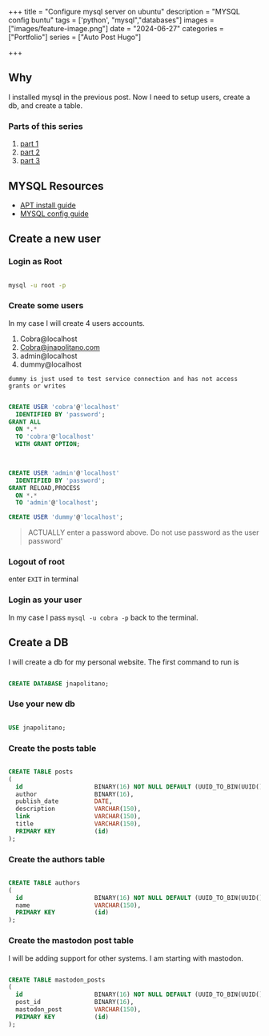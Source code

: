 +++
title =  "Configure mysql server on ubuntu"
description = "MYSQL config buntu"
tags = ['python', "mysql","databases"]
images = ["images/feature-image.png"]
date = "2024-06-27"
categories = ["Portfolio"]
series = ["Auto Post Hugo"]

+++


## Why

I installed mysql in the previous post. Now I need to setup users, create a db, and create a table.  
   

### Parts of this series

1. [part 1](https://jnapolitano.com/en/posts/hugo-social-publisher/)
2. [part 2](https://jnapolitano.com/en/posts/python-rss-reader/)
3. [part 3](https://jnapolitano.com/en/posts/mysql-install-buntu/)



## MYSQL Resources

* [APT install guide](https://dev.mysql.com/doc/mysql-apt-repo-quick-guide/en/)
* [MYSQL config guide](https://dev.mysql.com/doc/mysql-getting-started/en/#mysql-getting-started-installing)


## Create a new user

### Login as Root


```bash 

mysql -u root -p

```

### Create some users

In my case I will create 4 users accounts.  

1. Cobra@localhost
2. Cobra@jnapolitano.com
3. admin@localhost
4. dummy@localhost

```dummy is just used to test service connection and has not access grants or writes```

``` sql

CREATE USER 'cobra'@'localhost'
  IDENTIFIED BY 'password';
GRANT ALL
  ON *.*
  TO 'cobra'@'localhost'
  WITH GRANT OPTION;

 

CREATE USER 'admin'@'localhost'
  IDENTIFIED BY 'password';
GRANT RELOAD,PROCESS
  ON *.*
  TO 'admin'@'localhost';

CREATE USER 'dummy'@'localhost';

```

> ACTUALLY enter a password above. Do not use password as the user password'


### Logout of root

enter ```EXIT``` in terminal

### Login as your user

In my case I pass ```mysql -u cobra -p``` back to the terminal.  

## Create a DB 

I will create a db for my personal website. The first command to run is

```sql

CREATE DATABASE jnapolitano;

```

### Use your new db

```sql

USE jnapolitano;
```

### Create the posts table

```sql 

CREATE TABLE posts
(
  id                    BINARY(16) NOT NULL DEFAULT (UUID_TO_BIN(UUID())),  # Unique ID for the record. This a smallish and not a very high performance db this should be fine. 
  author                BINARY(16),                                         # id of author
  publish_date          DATE,                                               # publish date
  description           VARCHAR(150),                                       # post description
  link                  VARCHAR(150),                                       # Link to post
  title                 VARCHAR(150),                                       # title of hte post
  PRIMARY KEY           (id)                                                # Make the id the primary key
);

```

### Create the authors table

```sql

CREATE TABLE authors
(
  id                    BINARY(16) NOT NULL DEFAULT (UUID_TO_BIN(UUID())),  # Unique ID for the record. This a smallish and not a very high performance db this should be fine. 
  name                  VARCHAR(150),                                      # name of author
  PRIMARY KEY           (id)                                                # Make the id the primary key
);

```


### Create the mastodon post table

I will be adding support for other systems. I am starting with mastodon. 

```sql 

CREATE TABLE mastodon_posts
(
  id                    BINARY(16) NOT NULL DEFAULT (UUID_TO_BIN(UUID())),  # Unique ID for the record. This a smallish and not a very high performance db this should be fine. 
  post_id               BINARY(16),                                         # name of author
  mastodon_post         VARCHAR(150),                                       # THE POST ID.. if it returns
  PRIMARY KEY           (id)                                                # Make the id the primary key
);

```


